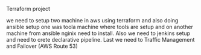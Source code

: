 Terraform project

we need to setup two machine in aws using terraform and also doing ansible setup one was toola machine where tools are setup and on another machine from ansible nginix need to install.
Also we need to jenkins setup and need to crete declarative pipeline.
Last we need to Traffic Management and Failover (AWS Route 53)
